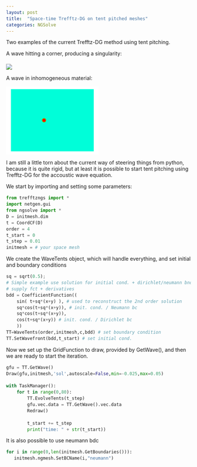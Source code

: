 ```yaml
---
layout: post
title:  "Space-time Trefftz-DG on tent pitched meshes"
categories: NGSolve
---
```


Two examples of the current Trefftz-DG method using tent pitching. 

A wave hitting a corner, producing a singularity: 

<img src="/assets/sing.gif" width="50%" align="middle"/>

A wave in inhomogeneous material:

<img src="/assets/material.gif" width="50%" align="middle"/>

I am still a little torn about the current way of steering things from python, because it is quite rigid, but at least it is possible to start tent pitching using Trefftz-DG for the accoustic wave equation.

We start by importing and setting some parameters:
```python
from trefftzngs import *
import netgen.gui
from ngsolve import *
D = initmesh.dim
t = CoordCF(D)
order = 4
t_start = 0
t_step = 0.01
initmesh = # your space mesh 
```
We create the WaveTents object, which will handle everything, and set initial and boundary conditions 
```python
sq = sqrt(0.5);
# Simple example use solution for initial cond. + dirichlet/neumann bndc. 
# supply fct + derivatives
bdd = CoefficientFunction((
    sin( t+sq*(x+y) ), # used to reconstruct the 2nd order solution
    sq*cos(t+sq*(x+y)), # init. cond. / Neumann bc
    sq*cos(t+sq*(x+y)),
    cos(t+sq*(x+y)) # init. cond. / Dirichlet bc
    ))
TT=WaveTents(order,initmesh,c,bdd) # set boundary condition
TT.SetWavefront(bdd,t_start) # set initial cond.
```
Now we set up the GridFunction to draw, provided by GetWave(), and then we are ready to start the iteration.
```python
gfu = TT.GetWave()
Draw(gfu,initmesh,'sol',autoscale=False,min=-0.025,max=0.05)

with TaskManager():
    for t in range(0,80):
        TT.EvolveTents(t_step)
        gfu.vec.data = TT.GetWave().vec.data
        Redraw() 

        t_start += t_step
        print("time: " + str(t_start))
```
It is also possible to use neumann bdc
```python
for i in range(0,len(initmesh.GetBoundaries())):
   initmesh.ngmesh.SetBCName(i,"neumann")
```
